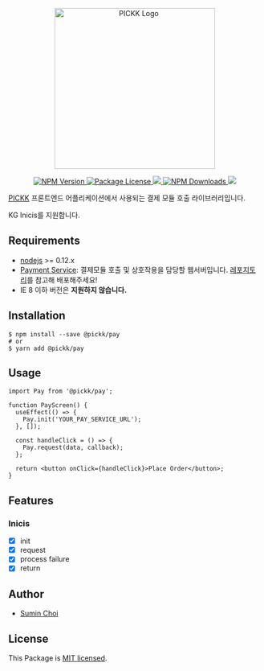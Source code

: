 <p align="center">
  <img src="https://pickk.one/images/icons/logo/logo-clear.png" width="320" alt="PICKK Logo" />
</p>

<p align="center">
    <a href="https://www.npmjs.com/package/@pickk/pay" target="_blank">
        <img src="https://img.shields.io/npm/v/@pickk/pay.svg" alt="NPM Version" />
    </a>
    <a href="https://github.com/DEV-MUGLES/pickk-pay/blob/master/LICENSE" target="_blank">
        <img src="https://img.shields.io/npm/l/@pickk/pay.svg" alt="Package License" />
    </a>
    <a href="https://github.com/DEV-MUGLES/pickk-pay/actions/workflows/ci.yml">
        <img src="https://github.com/DEV-MUGLES/pickk-pay/workflows/CI/badge.svg" />
    </a>
    <a href="https://www.npmjs.com/package/@pickk/pay" target="_blank">
        <img src="https://img.shields.io/npm/dm/@pickk/pay.svg" alt="NPM Downloads" />
    </a>
    <a href="https://github.com/DEV-MUGLES/pickk-pay" target="_blank">
        <img src="https://img.shields.io/github/stars/DEV-MUGLES/pickk-pay?style=social">
    </a>
</p>

[PICKK](https://pickk.one) 프론트엔드 어플리케이션에서 사용되는 결제 모듈 호출 라이브러리입니다.

KG Inicis를 지원합니다.

## Requirements

- [nodejs](https://github.com/nodejs/node) >= 0.12.x
- [Payment Service](https://github.com/DEV-MUGLES/pickk-pay-service): 결제모듈 호출 및 상호작용을 담당할 웹서버입니다. [레포지토리](https://github.com/DEV-MUGLES/pickk-pay-service)를 참고해 배포해주세요!
- IE 8 이하 버전은 **지원하지 않습니다.**

## Installation

```shell
$ npm install --save @pickk/pay
# or
$ yarn add @pickk/pay
```

## Usage

```tsx
import Pay from '@pickk/pay';

function PayScreen() {
  useEffect(() => {
    Pay.init('YOUR_PAY_SERVICE_URL');
  }, []);

  const handleClick = () => {
    Pay.request(data, callback);
  };

  return <button onClick={handleClick}>Place Order</button>;
}
```

## Features

### Inicis

- [x] init
- [x] request
- [x] process failure
- [x] return

## Author

- [Sumin Choi](https://sumini.dev)

## License

This Package is [MIT licensed](https://github.com/DEV-MUGLES/pickk-payments/blob/master/LICENSE).
